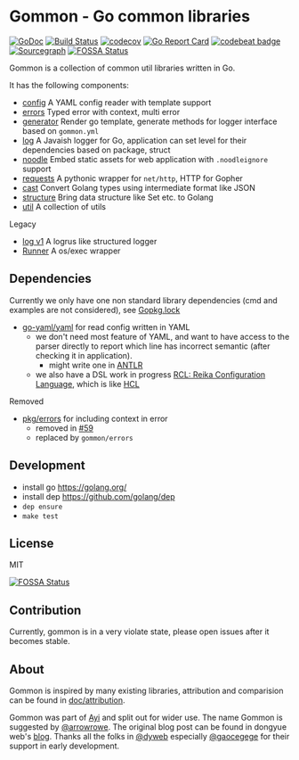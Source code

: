 # Gommon - Go common libraries

[![GoDoc](https://godoc.org/github.com/dyweb/gommon?status.svg)](https://godoc.org/github.com/dyweb/gommon)
[![Build Status](https://travis-ci.org/dyweb/gommon.svg?branch=master)](https://travis-ci.org/dyweb/gommon)
[![codecov](https://codecov.io/gh/dyweb/gommon/branch/master/graph/badge.svg)](https://codecov.io/gh/dyweb/gommon)
[![Go Report Card](https://goreportcard.com/badge/github.com/dyweb/gommon)](https://goreportcard.com/report/github.com/dyweb/gommon)
[![codebeat badge](https://codebeat.co/badges/8d42a846-f1dc-4a6b-8bd9-5862726ed35d)](https://codebeat.co/projects/github-com-dyweb-gommon-master)
[![Sourcegraph](https://sourcegraph.com/github.com/dyweb/gommon/-/badge.svg)](https://sourcegraph.com/github.com/dyweb/gommon?badge)
[![FOSSA Status](https://app.fossa.io/api/projects/git%2Bgithub.com%2Fdyweb%2Fgommon.svg?type=shield)](https://app.fossa.io/projects/git%2Bgithub.com%2Fdyweb%2Fgommon?ref=badge_shield)

Gommon is a collection of common util libraries written in Go.

It has the following components:

- [config](config) A YAML config reader with template support
- [errors](errors) Typed error with context, multi error
- [generator](generator) Render go template, generate methods for logger interface based on `gommon.yml`
- [log](log) A Javaish logger for Go, application can set level for their dependencies based on package, struct 
- [noodle](noodle) Embed static assets for web application with `.noodleignore` support
- [requests](requests) A pythonic wrapper for `net/http`, HTTP for Gopher
- [cast](cast) Convert Golang types using intermediate format like JSON
- [structure](structure) Bring data structure like Set etc. to Golang
- [util](util) A collection of utils

Legacy

- [log v1](legacy/log) A logrus like structured logger
- [Runner](legacy/runner) A os/exec wrapper

## Dependencies

Currently we only have one non standard library dependencies (cmd and examples are not considered), see [Gopkg.lock](Gopkg.lock)

- [go-yaml/yaml](https://github.com/go-yaml/yaml) for read config written in YAML
  - we don't need most feature of YAML, and want to have access to the parser directly to report which line has incorrect semantic (after checking it in application).
    - might write one in [ANTLR](https://github.com/antlr/antlr4)
  - we also have a DSL work in progress [RCL: Reika Configuration Language](https://github.com/at15/reika/issues/49), which is like [HCL](https://github.com/hashicorp/hcl2)

Removed

- [pkg/errors](https://github.com/pkg/errors) for including context in error
  - removed in [#59](https://github.com/dyweb/gommon/pull/59)
  - replaced by `gommon/errors`

## Development

- install go https://golang.org/
- install dep https://github.com/golang/dep
- `dep ensure`
- `make test`



## License

MIT

[![FOSSA Status](https://app.fossa.io/api/projects/git%2Bgithub.com%2Fdyweb%2Fgommon.svg?type=large)](https://app.fossa.io/projects/git%2Bgithub.com%2Fdyweb%2Fgommon?ref=badge_large)

## Contribution

Currently, gommon is in a very violate state, please open issues after it becomes stable.

## About

Gommon is inspired by many existing libraries, attribution and comparision can be found in [doc/attribution](doc/attribution.md).

Gommon was part of [Ayi](https://github.com/dyweb/Ayi) and split out for wider use.
The name Gommon is suggested by [@arrowrowe](https://github.com/arrowrowe).
The original blog post can be found in dongyue web's [blog](http://blog.dongyueweb.com/ayi.html).
Thanks all the folks in [@dyweb](https://github.com/dyweb)
especially [@gaocegege](https://github.com/gaocegege) for their support in early development.